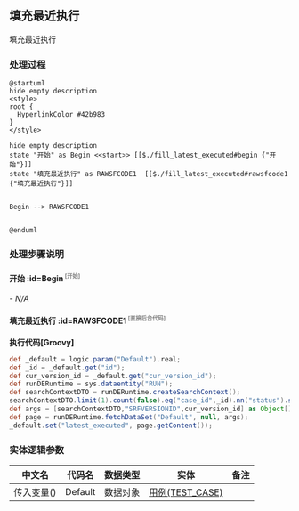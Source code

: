 ## 填充最近执行 <!-- {docsify-ignore-all} -->

   填充最近执行

### 处理过程

```plantuml
@startuml
hide empty description
<style>
root {
  HyperlinkColor #42b983
}
</style>

hide empty description
state "开始" as Begin <<start>> [[$./fill_latest_executed#begin {"开始"}]]
state "填充最近执行" as RAWSFCODE1  [[$./fill_latest_executed#rawsfcode1 {"填充最近执行"}]]


Begin --> RAWSFCODE1


@enduml
```


### 处理步骤说明

#### 开始 :id=Begin<sup class="footnote-symbol"> <font color=gray size=1>[开始]</font></sup>



*- N/A*
#### 填充最近执行 :id=RAWSFCODE1<sup class="footnote-symbol"> <font color=gray size=1>[直接后台代码]</font></sup>



<p class="panel-title"><b>执行代码[Groovy]</b></p>

```groovy
def _default = logic.param("Default").real;
def _id = _default.get("id");
def cur_version_id = _default.get("cur_version_id");
def runDERuntime = sys.dataentity("RUN");
def searchContextDTO = runDERuntime.createSearchContext();
searchContextDTO.limit(1).count(false).eq("case_id",_id).nn("status").sort("executed_at,desc");
def args = [searchContextDTO,"SRFVERSIONID",cur_version_id] as Object[];
def page = runDERuntime.fetchDataSet("Default", null, args);
_default.set("latest_executed", page.getContent());
```



### 实体逻辑参数

|    中文名   |    代码名    |  数据类型    |  实体   |备注 |
| --------| --------| -------- | -------- | --------   |
|传入变量(<i class="fa fa-check"/></i>)|Default|数据对象|[用例(TEST_CASE)](module/TestMgmt/test_case.md)||
